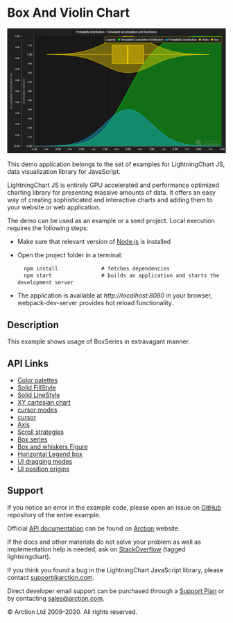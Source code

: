# Box And Violin Chart

![Box And Violin Chart](boxPlotAndViolin.png)

This demo application belongs to the set of examples for LightningChart JS, data visualization library for JavaScript.

LightningChart JS is entirely GPU accelerated and performance optimized charting library for presenting massive amounts of data. It offers an easy way of creating sophisticated and interactive charts and adding them to your website or web application.

The demo can be used as an example or a seed project. Local execution requires the following steps:

- Make sure that relevant version of [Node.js](https://nodejs.org/en/download/) is installed
- Open the project folder in a terminal:

        npm install              # fetches dependencies
        npm start                # builds an application and starts the development server

- The application is available at *http://localhost:8080* in your browser, webpack-dev-server provides hot reload functionality.


## Description

This example shows usage of BoxSeries in extravagant manner.


## API Links

* [Color palettes]
* [Solid FillStyle]
* [Solid LineStyle]
* [XY cartesian chart]
* [cursor modes]
* [cursor]
* [Axis]
* [Scroll strategies]
* [Box series]
* [Box and whiskers Figure]
* [Horizontal Legend box]
* [UI dragging modes]
* [UI position origins]


## Support

If you notice an error in the example code, please open an issue on [GitHub][0] repository of the entire example.

Official [API documentation][1] can be found on [Arction][2] website.

If the docs and other materials do not solve your problem as well as implementation help is needed, ask on [StackOverflow][3] (tagged lightningchart).

If you think you found a bug in the LightningChart JavaScript library, please contact support@arction.com.

Direct developer email support can be purchased through a [Support Plan][4] or by contacting sales@arction.com.

[0]: https://github.com/Arction/
[1]: https://www.arction.com/lightningchart-js-api-documentation/
[2]: https://www.arction.com
[3]: https://stackoverflow.com/questions/tagged/lightningchart
[4]: https://www.arction.com/support-services/

© Arction Ltd 2009-2020. All rights reserved.


[Color palettes]: https://www.arction.com/lightningchart-js-api-documentation/v3.0.1/globals.html#colorpalettes
[Solid FillStyle]: https://www.arction.com/lightningchart-js-api-documentation/v3.0.1/classes/solidfill.html
[Solid LineStyle]: https://www.arction.com/lightningchart-js-api-documentation/v3.0.1/classes/solidline.html
[XY cartesian chart]: https://www.arction.com/lightningchart-js-api-documentation/v3.0.1/classes/chartxy.html
[cursor modes]: https://www.arction.com/lightningchart-js-api-documentation/v3.0.1/enums/autocursormodes.html
[cursor]: https://www.arction.com/lightningchart-js-api-documentation/v3.0.1/interfaces/autocursorxy.html
[Axis]: https://www.arction.com/lightningchart-js-api-documentation/v3.0.1/classes/axis.html
[Scroll strategies]: https://www.arction.com/lightningchart-js-api-documentation/v3.0.1/globals.html#axisscrollstrategies
[Box series]: https://www.arction.com/lightningchart-js-api-documentation/v3.0.1/classes/boxseries.html
[Box and whiskers Figure]: https://www.arction.com/lightningchart-js-api-documentation/v3.0.1/classes/boxandwhiskers.html
[Horizontal Legend box]: https://www.arction.com/lightningchart-js-api-documentation/v3.0.1/globals.html#legendboxbuilders.horizontallegendbox
[UI dragging modes]: https://www.arction.com/lightningchart-js-api-documentation/v3.0.1/enums/uidraggingmodes.html
[UI position origins]: https://www.arction.com/lightningchart-js-api-documentation/v3.0.1/globals.html#uiorigins

